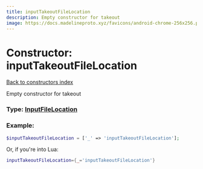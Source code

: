 ```yaml
---
title: inputTakeoutFileLocation
description: Empty constructor for takeout
image: https://docs.madelineproto.xyz/favicons/android-chrome-256x256.png
---
```

# Constructor: inputTakeoutFileLocation  
[Back to constructors index](index.md)



Empty constructor for takeout




### Type: [InputFileLocation](../types/InputFileLocation.md)


### Example:

```php
$inputTakeoutFileLocation = ['_' => 'inputTakeoutFileLocation'];
```  


Or, if you're into Lua:

```lua
inputTakeoutFileLocation={_='inputTakeoutFileLocation'}

```


